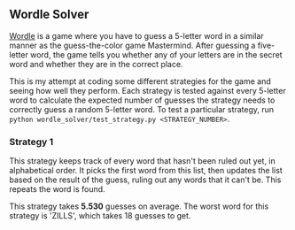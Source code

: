 ## Wordle Solver

[Wordle](https://www.powerlanguage.co.uk/wordle/) is a game where you have to guess a 5-letter word in a similar manner
as the guess-the-color game Mastermind. After guessing a five-letter word, the game tells you whether any of your
letters are in the secret word and whether they are in the correct place.

This is my attempt at coding some different strategies for the game and seeing how well they perform. Each strategy
is tested against every 5-letter word to calculate the expected number of guesses the strategy needs to correctly
guess a random 5-letter word. To test a particular strategy,
run ```python wordle_solver/test_strategy.py <STRATEGY_NUMBER>```.

### Strategy 1

This strategy keeps track of every word that hasn't been ruled out yet, in alphabetical order. It picks the first word
from this list, then updates the list based on the result of the guess, ruling out any words that it can't be. This
repeats the word is found.

This strategy takes **5.530** guesses on average. The worst word for this strategy is 'ZILLS', which takes 18 guesses to
get.
